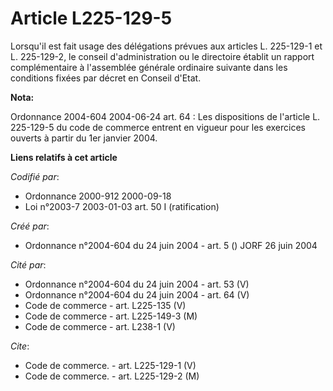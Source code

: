 # Article L225-129-5

Lorsqu'il est fait usage des délégations prévues aux articles L. 225-129-1 et L. 225-129-2, le conseil d'administration ou le
directoire établit un rapport complémentaire à l'assemblée générale ordinaire suivante dans les conditions fixées par décret
en Conseil d'Etat.

**Nota:**

Ordonnance 2004-604 2004-06-24 art. 64 : Les dispositions de l'article L. 225-129-5 du code de commerce entrent en vigueur
pour les exercices ouverts à partir du 1er janvier 2004.

**Liens relatifs à cet article**

_Codifié par_:

  - Ordonnance 2000-912 2000-09-18
  - Loi n°2003-7 2003-01-03 art. 50 I (ratification)

_Créé par_:

  - Ordonnance n°2004-604 du 24 juin 2004 - art. 5 () JORF 26 juin 2004

_Cité par_:

  - Ordonnance n°2004-604 du 24 juin 2004 - art. 53 (V)
  - Ordonnance n°2004-604 du 24 juin 2004 - art. 64 (V)
  - Code de commerce - art. L225-135 (V)
  - Code de commerce - art. L225-149-3 (M)
  - Code de commerce - art. L238-1 (V)

_Cite_:

  - Code de commerce. - art. L225-129-1 (V)
  - Code de commerce. - art. L225-129-2 (M)
